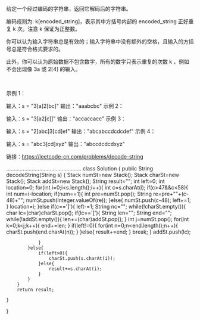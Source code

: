 给定一个经过编码的字符串，返回它解码后的字符串。

编码规则为: k[encoded_string]，表示其中方括号内部的 encoded_string 正好重复 k 次。注意 k 保证为正整数。

你可以认为输入字符串总是有效的；输入字符串中没有额外的空格，且输入的方括号总是符合格式要求的。

此外，你可以认为原始数据不包含数字，所有的数字只表示重复的次数 k ，例如不会出现像 3a 或 2[4] 的输入。

 

示例 1：

输入：s = "3[a]2[bc]"
输出："aaabcbc"
示例 2：

输入：s = "3[a2[c]]"
输出："accaccacc"
示例 3：

输入：s = "2[abc]3[cd]ef"
输出："abcabccdcdcdef"
示例 4：

输入：s = "abc3[cd]xyz"
输出："abccdcdcdxyz"

链接：https://leetcode-cn.com/problems/decode-string



..................................................
class Solution {
    public String decodeString(String s) {
        Stack<Integer> numSt=new Stack<Integer>();
        Stack charSt=new Stack();
        Stack addSt=new Stack();
        String result="";
        int left=0;
        int location=0;
        for(int i=0;i<s.length();i++){
            int c=s.charAt(i);
            if(c>47&&c<58){
                int num=i-location;
                if(num==1){
                    int pre=numSt.pop();
                    String re=pre+""+(c-48)+"";
                    numSt.push(Integer.valueOf(re));
                }else{
                    numSt.push(c-48);
                    left+=1;
                }
                location=i;
            }else if(c==']'){
                left-=1;
                String nc="";
                while(!charSt.empty()){
                    char lc=(char)charSt.pop();
                    if(lc=='['){
                        String len="";
                        String end="";
                        while(!addSt.empty()){
                            len+=(char)addSt.pop();
                        }
                        int j=numSt.pop();
                        for(int k=0;k<j;k++){
                            end+=len;
                        }
                         if(left!=0){
                            for(int n=0;n<end.length();n++){
                                charSt.push(end.charAt(n));
                            }
                        }else{
                            result+=end;
                        }
                        break;
                    }
                    addSt.push(lc);
                   
                }
            }else{
                if(left>0){
                    charSt.push(s.charAt(i));
                }else{
                    result+=s.charAt(i);
                }
            }
        }
        return result;

    }
}
